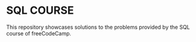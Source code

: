 # SQL COURSE

This repository showcases solutions to the problems provided by the SQL course of freeCodeCamp.
